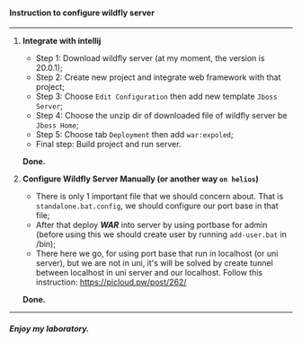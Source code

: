 #### Instruction to configure wildfly server

***

1. **Integrate with intellij**
    - Step 1: Download wildfly server (at my moment, the version is 20.0.1);
    - Step 2: Create new project and integrate web framework with that project;
    - Step 3: Choose `Edit Configuration` then add new template `Jboss Server`;
    - Step 4: Choose the unzip dir of downloaded file of wildfly server be `Jboss Home`;
    - Step 5: Choose tab `Deployment` then add `war:expoled`;
    - Final step: Build project and run server. 
    
    **Done.**
2. **Configure Wildfly Server Manually (or another way `on helios`)**
    - There is only 1 important file that we should concern about. That is `standalone.bat.config`, we 
    should configure our port base in that file;
    - After that deploy ***WAR*** into server by using portbase for admin (before using this we should create user 
    by running `add-user.bat` in /bin);
    - There here we go, for using port base that run in localhost (or uni server), but we 
    are not in uni, it's will be solved by create tunnel between localhost in uni server and 
    our localhost. Follow this instruction: https://picloud.pw/post/262/
    
    **Done.**
    
***
    
##### Enjoy my laboratory.
    
    
    
         